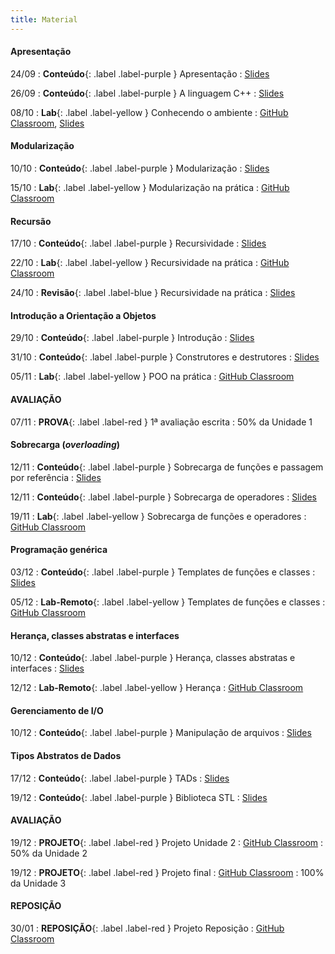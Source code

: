 ```yaml
---
title: Material
---
```


#### Apresentação

24/09
: **Conteúdo**{: .label .label-purple } Apresentação
  : [Slides](https://docs.google.com/presentation/d/1XUpt4twUsZN9wCybB49jNMNix13uvvFdk2evN1GBFKY/edit?usp=sharing)

26/09
: **Conteúdo**{: .label .label-purple } A linguagem C++
  : [Slides](https://docs.google.com/presentation/d/1hRgL43uYB5mpUJ7qCbCGqcfSubfNIhrMu4e255zBZkU/edit?usp=sharing)

08/10
: **Lab**{: .label .label-yellow } Conhecendo o ambiente
  : [GitHub Classroom](https://classroom.github.com/a/OBS1bAIz), [Slides](https://docs.google.com/presentation/d/13a9nQdArKWNubZikmQlvTAYv5-VxPfT1WzxFd0WLJ0M/edit?usp=sharing)


#### Modularização

10/10
: **Conteúdo**{: .label .label-purple } Modularização
  : [Slides](https://docs.google.com/presentation/d/1EN1vEBzqI06duny4fuUanIpY1cSFvmc8yCFMjX_vW1k/edit?usp=sharing)

15/10
: **Lab**{: .label .label-yellow } Modularização na prática
  : [GitHub Classroom](https://classroom.github.com/a/bqGORhU-)

#### Recursão

17/10
: **Conteúdo**{: .label .label-purple } Recursividade
  : [Slides](https://docs.google.com/presentation/d/1bJwYoZpTnxGPZbIpvqy7kTP16dk-lvseIsB-8uw6Tpk/edit?usp=sharing)

22/10
: **Lab**{: .label .label-yellow } Recursividade na prática
  : [GitHub Classroom](https://classroom.github.com/a/mHQF_wkg)

24/10
: **Revisão**{: .label .label-blue } Recursividade na prática
  : [Slides](#)

#### Introdução a Orientação a Objetos

29/10
: **Conteúdo**{: .label .label-purple } Introdução
  : [Slides](https://docs.google.com/presentation/d/1El8t0GZCqaB-g1jd3AcI4qjDVthWnGA8FZqU2AXJgNw/edit?usp=sharing)

31/10
: **Conteúdo**{: .label .label-purple } Construtores e destrutores
  : [Slides](https://docs.google.com/presentation/d/1_rnXh9etcMgfjI1HCP_BXxyWFoKzpV5AXJuYfJiXxFo/edit?usp=sharing)

05/11
: **Lab**{: .label .label-yellow } POO na prática
  : [GitHub Classroom](https://classroom.github.com/a/BmQ2AAXi)

#### AVALIAÇÃO

07/11
: **PROVA**{: .label .label-red } 1ª avaliação escrita
  : 50% da Unidade 1 

#### Sobrecarga (_overloading_)

12/11
: **Conteúdo**{: .label .label-purple } Sobrecarga de funções e passagem por referência
  : [Slides](https://docs.google.com/presentation/d/1aR3X2HIxYL8sNfMxZEPfqcJB7SQsgoh2mZpJ4LnUB3o/edit?usp=sharing)

12/11
: **Conteúdo**{: .label .label-purple } Sobrecarga de operadores
  : [Slides](https://docs.google.com/presentation/d/1f3d8SjovlS9MuCwMG_CYIl_1eNPTR7svcM_5fNRflNk/edit?usp=sharing)

19/11
: **Lab**{: .label .label-yellow } Sobrecarga de funções e operadores
  : [GitHub Classroom](https://classroom.github.com/a/V7IOYkSC)

#### Programação genérica

03/12
: **Conteúdo**{: .label .label-purple } Templates de funções e classes
  : [Slides](https://docs.google.com/presentation/d/1vl6CnbbvvTA67pmiIqxWr1nNxK0Y_bPkzhQHiCrgmhk/edit?usp=sharing)

05/12
: **Lab-Remoto**{: .label .label-yellow } Templates de funções e classes
  : [GitHub Classroom](https://classroom.github.com/a/t24-Xciw)

#### Herança, classes abstratas e interfaces

10/12
: **Conteúdo**{: .label .label-purple } Herança, classes abstratas e interfaces
  : [Slides](https://docs.google.com/presentation/d/1y8A5XkTgMrlQ165_z0bVEklUhjdzkpg0_vWg2hsZPJs/edit?usp=sharing)

12/12
: **Lab-Remoto**{: .label .label-yellow } Herança
  : [GitHub Classroom](https://classroom.github.com/a/QcbTb6sQ)

#### Gerenciamento de I/O

10/12
: **Conteúdo**{: .label .label-purple } Manipulação de arquivos
  : [Slides](https://docs.google.com/presentation/d/1s0HFf2IxjH5-TwTBRwueWtuqU3H2sJlDQUpz6QxpV90/edit?usp=sharing)

#### Tipos Abstratos de Dados

17/12
: **Conteúdo**{: .label .label-purple } TADs
  : [Slides](https://docs.google.com/presentation/d/11yDFVkqMgxA4LqN5_1g89tIePQKOg9GjOeCQ44f98Ds/edit?usp=sharing)

19/12
: **Conteúdo**{: .label .label-purple } Biblioteca STL
  : [Slides](https://docs.google.com/presentation/d/1qgdSdZ1IeT-RsrAr4-eSmdNVVez084ZA-x8V5BXsmZQ/edit?usp=sharing)

#### AVALIAÇÃO

19/12
: **PROJETO**{: .label .label-red } Projeto Unidade 2
  : [GitHub Classroom](https://classroom.github.com/a/i8jZEZX0)
  : 50% da Unidade 2

19/12
: **PROJETO**{: .label .label-red } Projeto final
  : [GitHub Classroom](https://classroom.github.com/a/TIlrQHKG)
  : 100% da Unidade 3

#### REPOSIÇÃO

30/01
: **REPOSIÇÃO**{: .label .label-red } Projeto Reposição
  : [GitHub Classroom](https://classroom.github.com/a/KQolk4SM)




